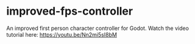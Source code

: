 # improved-fps-controller
An improved first person character controller for Godot. Watch the video tutorial here:  https://youtu.be/Nn2mi5sI8bM

